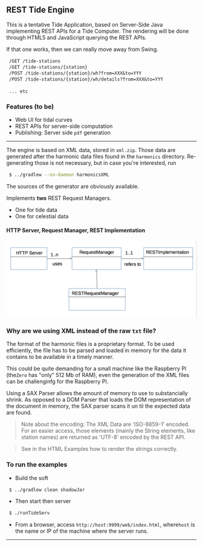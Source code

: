 ## REST Tide Engine

This is a tentative Tide Application, based on Server-Side Java implementing REST APIs for a Tide Computer.
The rendering will be done through HTML5 and JavaScript querying the REST APIs.  

If that one works, then we can really move away from Swing.

```
 /GET /tide-stations
 /GET /tide-stations/{station}
 /POST /tide-stations/{station}/wh?from=XXX&to=YYY
 /POST /tide-stations/{station}/wh/details?from=XXX&to=YYY

 ... etc

```

### Features (to be)
- Web UI for tidal curves
- REST APIs for server-side computation
- Publishing: Server side `pdf` generation

---

The engine is based on XML data, stored in `xml.zip`. Those data are generated after the
harmonic data files found in the `harmonics` directory.
 Re-generating those is not necessary, but in case you're interested, run
```bash
 $ ../gradlew --no-daemon harmonicsXML
```
The sources of the generator are obviously available.

Implements **two** REST Request Managers.
- One for tide data
- One for celestial data

#### HTTP Server, Request Manager, REST Implementation

![Class Diagram](./docimg/ClassDiagram.png)

### Why are we using XML instead of the raw `txt` file?
The format of the harmonic files is a proprietary format. To be used efficiently, the file has to
be parsed and loaded in memory for the data it contains to be available in a timely manner.

This could be quite demanding for a small machine like the Raspberry PI (the`Zero` has "only" 512 Mb of RAM), even the generation of the XML files
can be challenginfg for the Raspberry PI.

Using a SAX Parser allows the amount of memory to use to substancially shrink.
As opposed to a DOM Parser that loads the DOM representation of the document in memory,
the SAX parser scans it un til the expected data are found.

> Note about the encoding: The XML Data are 'ISO-8859-1' encoded. For an easier access, those
> elements (mainly the String elements, like station names) are returned as 'UTF-8' encoded by the REST API.

> See in the HTML Examples how to render the strings correctly.

### To run the examples
- Build the soft
```bash
 $ ../gradlew clean shadowJar
```
- Then start then server
```bash
 $ ./runTideServ
```
- From a browser, access `http://host:9999/web/index.html`, where`host` is the name or IP of the machine where the server runs.

---  
